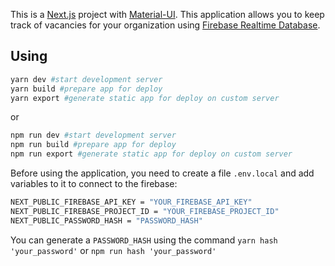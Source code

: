 This is a [Next.js](https://nextjs.org/) project with [Material-UI](https://material-ui.com/).
This application allows you to keep track of vacancies for your organization using [Firebase Realtime Database](https://firebase.google.com/docs/database).

## Using

```bash
yarn dev #start development server
yarn build #prepare app for deploy
yarn export #generate static app for deploy on custom server
```

or

```bash
npm run dev #start development server
npm run build #prepare app for deploy
npm run export #generate static app for deploy on custom server
```

Before using the application, you need to create a file `.env.local` and add variables to it to connect to the firebase:

```bash
NEXT_PUBLIC_FIREBASE_API_KEY = "YOUR_FIREBASE_API_KEY"
NEXT_PUBLIC_FIREBASE_PROJECT_ID = "YOUR_FIREBASE_PROJECT_ID"
NEXT_PUBLIC_PASSWORD_HASH = "PASSWORD_HASH"
```

You can generate a `PASSWORD_HASH` using the command `yarn hash 'your_password'` or `npm run hash 'your_password'`
